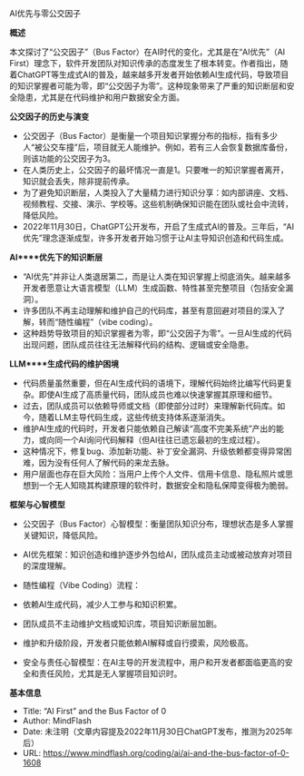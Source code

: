AI优先与零公交因子

  

**概述**

  

本文探讨了“公交因子”（Bus Factor）在AI时代的变化，尤其是在“AI优先”（AI First）理念下，软件开发团队对知识传承的态度发生了根本转变。作者指出，随着ChatGPT等生成式AI的普及，越来越多开发者开始依赖AI生成代码，导致项目的知识掌握者可能为零，即“公交因子为零”。这种现象带来了严重的知识断层和安全隐患，尤其是在代码维护和用户数据安全方面。

  

**公交因子的历史与演变**

- 公交因子（Bus Factor）是衡量一个项目知识掌握分布的指标，指有多少人“被公交车撞”后，项目就无人能维护。例如，若有三人会恢复数据库备份，则该功能的公交因子为3。
- 在人类历史上，公交因子的最坏情况一直是1。只要唯一的知识掌握者离开，知识就会丢失，除非提前传承。
- 为了避免知识断层，人类投入了大量精力进行知识分享：如内部讲座、文档、视频教程、交接、演示、学校等。这些机制确保知识能在团队或社会中流转，降低风险。
- 2022年11月30日，ChatGPT公开发布，开启了生成式AI的普及。三年后，“AI优先”理念逐渐成型，许多开发者开始习惯于让AI主导知识创造和代码生成。

  

**AI****优先下的知识断层**

- “AI优先”并非让人类退居第二，而是让人类在知识掌握上彻底消失。越来越多开发者愿意让大语言模型（LLM）生成函数、特性甚至完整项目（包括安全漏洞）。
- 许多团队不再主动理解和维护自己的代码库，甚至有意回避对项目的深入了解，转而“随性编程”（vibe coding）。
- 这种趋势导致项目的知识掌握者为零，即“公交因子为零”。一旦AI生成的代码出现问题，团队成员往往无法解释代码的结构、逻辑或安全隐患。

  

**LLM****生成代码的维护困境**

- 代码质量虽然重要，但在AI生成代码的语境下，理解代码始终比编写代码更复杂。即使AI生成了高质量代码，团队成员也难以快速掌握其原理和细节。
- 过去，团队成员可以依赖导师或文档（即使部分过时）来理解新代码库。如今，随着LLM主导代码生成，这些传统支持体系逐渐消失。
- 维护AI生成的代码时，开发者只能依赖自己解读“高度不完美系统”产出的能力，或向同一个AI询问代码解释（但AI往往已遗忘最初的生成过程）。
- 这种情况下，修复bug、添加新功能、补丁安全漏洞、升级依赖都变得异常困难，因为没有任何人了解代码的来龙去脉。
- 用户层面也存在巨大风险：当用户上传个人文件、信用卡信息、隐私照片或思想到一个无人知晓其构建原理的软件时，数据安全和隐私保障变得极为脆弱。

  

**框架与心智模型**

- 公交因子（Bus Factor）心智模型：衡量团队知识分布，理想状态是多人掌握关键知识，降低风险。
- AI优先框架：知识创造和维护逐步外包给AI，团队成员主动或被动放弃对项目的深度理解。
- 随性编程（Vibe Coding）流程：

- 依赖AI生成代码，减少人工参与和知识积累。
- 团队成员不主动维护文档或知识库，项目知识断层加剧。
- 维护和升级阶段，开发者只能依赖AI解释或自行摸索，风险极高。

- 安全与责任心智模型：在AI主导的开发流程中，用户和开发者都面临更高的安全和责任风险，尤其是无人掌握项目知识时。

  

**基本信息**

- Title: “AI First” and the Bus Factor of 0
- Author: MindFlash
- Date: 未注明（文章内容提及2022年11月30日ChatGPT发布，推测为2025年后）
- URL: https://www.mindflash.org/coding/ai/ai-and-the-bus-factor-of-0-1608